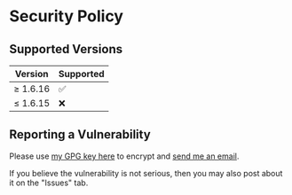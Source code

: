 # Security Policy

## Supported Versions

| Version   | Supported          |
| --------- | ------------------ |
| ≥ 1.6.16  | :white_check_mark: |
| ≤ 1.6.15   | :x:                |

## Reporting a Vulnerability

Please use [my GPG key here](https://ericswpark.com/gpg.txt) to encrypt and [send me an email](mailto:me@ericswpark.com).

If you believe the vulnerability is not serious, then you may also post about it on the "Issues" tab.
